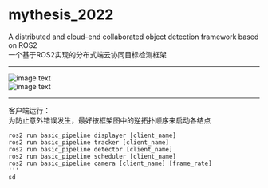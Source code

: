 # mythesis_2022
A distributed and cloud-end collaborated object detection framework based on ROS2  
一个基于ROS2实现的分布式端云协同目标检测框架  
****  
![image text](https://github.com/sysu18364109/mythesis_2022/blob/main/pic1.png)  
![image text](https://github.com/sysu18364109/mythesis_2022/blob/main/pic2.png)  
****  
客户端运行：  
为防止意外错误发生，最好按框架图中的逆拓扑顺序来启动各结点  
```
ros2 run basic_pipeline displayer [client_name]  
ros2 run basic_pipeline tracker [client_name]  
ros2 run basic_pipeline detector [client_name]  
ros2 run basic_pipeline scheduler [client_name]  
ros2 run basic_pipeline camera [client_name] [frame_rate]  
'''
sd  
